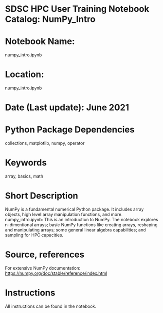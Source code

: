 # SDSC HPC User Training Notebook Catalog: NumPy_Intro
# Notebook Name:
numpy_intro.ipynb
# Location: 
[numpy_intro.ipynb](./numpy_intro.ipynb)
# Date (Last update): June 2021
# Python Package Dependencies
collections, matplotlib, numpy, operator
# Keywords
array, basics, math
# Short Description
NumPy is a fundamental numerical Python package. It includes array objects, high level array manipulation functions, and more. 
numpy_intro.ipynb: This is an introduction to NumPy. The notebook explores n-dimentional arrays; basic NumPy functions like creating arrays, reshaping and manipulating arrays; some general linear algebra capabilities; and sampling for HPC capacities.
# Source, references
For extensive NumPy documentation: https://numpy.org/doc/stable/reference/index.html
# Instructions
All instructions can be found in the notebook.
